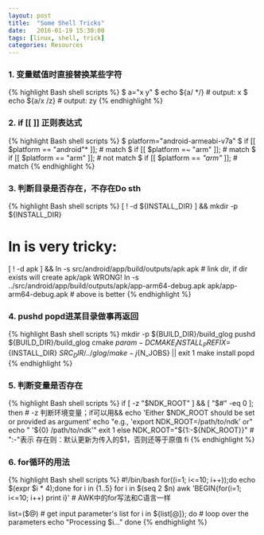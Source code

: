 ```yaml
---
layout: post
title:  "Some Shell Tricks"
date:   2016-01-19 15:30:00
tags: [linux, shell, trick]
categories: Resources
---
```


### 1. 变量赋值时直接替换某些字符
{% highlight Bash shell scripts %}
$ a="x y"
$ echo ${a/ */}  # output: x
$ echo ${a/x /z} # output: zy
{% endhighlight %}

### 2. if [[ ]] 正则表达式
{% highlight Bash shell scripts %}
$ platform="android-armeabi-v7a"
$ if [[ $platform == "android"* ]];  # match
$ if [[ $platform =~ "arm" ]];  # match
$ if [[ $platform == "arm" ]];  # not match
$ if [[ $platform == *"arm"* ]];  # match
{% endhighlight %}

### 3. 判断目录是否存在，不存在Do sth
{% highlight Bash shell scripts %}
[ ! -d ${INSTALL_DIR} ] && mkdir -p ${INSTALL_DIR}
# ln is very tricky:
[ ! -d apk ] && ln -s src/android/app/build/outputs/apk apk  # link dir, if dir exists will create apk/apk WRONG!
ln -s ../src/android/app/build/outputs/apk/app-arm64-debug.apk apk/app-arm64-debug.apk  # above is better
{% endhighlight %}

### 4. pushd popd进某目录做事再返回
{% highlight Bash shell scripts %}
mkdir -p ${BUILD_DIR}/build_glog
pushd ${BUILD_DIR}/build_glog
cmake $param -DCMAKE_INSTALL_PREFIX=${INSTALL_DIR} ${SRC_DIR}/../glog/
make -j${N_JOBS} || exit 1
make install
popd
{% endhighlight %}

### 5. 判断变量是否存在
{% highlight Bash shell scripts %}
if [ -z "$NDK_ROOT" ] && [ "$#" -eq 0 ]; then  # -z 判断环境变量；if可以用&&
    echo 'Either $NDK_ROOT should be set or provided as argument'
    echo "e.g., 'export NDK_ROOT=/path/to/ndk' or"
    echo "      '${0} /path/to/ndk'"
    exit 1
else
    NDK_ROOT="${1:-${NDK_ROOT}}"  # ":-"表示 存在则：默认更新为传入的$1，否则还等于原值
fi
{% endhighlight %}

### 6. for循环的用法
{% highlight Bash shell scripts %}
#!/bin/bash
for((i=1; i<=10; i++));do echo $(expr $i \* 4);done
for i in {1..5}
for i in $(seq 2 $n)
awk 'BEGIN{for(i=1; i<=10; i++) print i}'  # AWK中的for写法和C语言一样

list=($@)  # get input parameter's list
for i in ${list[@]}; do  # loop over the parameters
  echo "Processing $i..."
done
{% endhighlight %}
